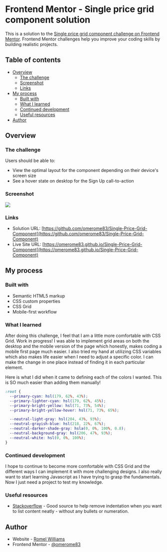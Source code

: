 # Frontend Mentor - Single price grid component solution

This is a solution to the [Single price grid component challenge on Frontend Mentor](https://www.frontendmentor.io/challenges/single-price-grid-component-5ce41129d0ff452fec5abbbc). Frontend Mentor challenges help you improve your coding skills by building realistic projects. 

## Table of contents

- [Overview](#overview)
  - [The challenge](#the-challenge)
  - [Screenshot](#screenshot)
  - [Links](#links)
- [My process](#my-process)
  - [Built with](#built-with)
  - [What I learned](#what-i-learned)
  - [Continued development](#continued-development)
  - [Useful resources](#useful-resources)
- [Author](#author)

## Overview

### The challenge

Users should be able to:

- View the optimal layout for the component depending on their device's screen size
- See a hover state on desktop for the Sign Up call-to-action

### Screenshot

![](./screenshot.jpg)


### Links

- Solution URL: [https://github.com/omerome83/Single-Price-Grid-Component](https://github.com/omerome83/Single-Price-Grid-Component)
- Live Site URL: [https://omerome83.github.io/Single-Price-Grid-Component](https://omerome83.github.io/Single-Price-Grid-Component)

## My process

### Built with

- Semantic HTML5 markup
- CSS custom properties
- CSS Grid
- Mobile-first workflow

### What I learned

After doing this challenge, I feel that I am a little more comfortable with CSS Grid. Work in progress! I was able to implement grid areas on both the desktop and the mobile version of the page which honestly, makes coding a mobile first page much easier. I also tried my hand at utilizing CSS variables which also makes life easier when I need to adjust a specific color. I can make the change in one place instead of finding it in each particular element.

Here is what I did when it came to defining each of the colors I wanted. This is SO much easier than adding them manually!

```css
:root {
  --primary-cyan: hsl(179, 62%, 43%);
  --primary-lighter-cyan: hsl(179, 62%, 45%);
  --primary-bright-yellow: hsl(71, 73%, 54%);
  --primary-bright-yellow-hover: hsl(71, 73%, 65%);

  --neutral-light-gray: hsl(204, 43%, 93%);
  --neutral-grayish-blue: hsl(218, 22%, 67%);
  --neutral-darker-shade-gray: hsla(0, 0%, 100%, 0.8);
  --neutral-background-gray: hsl(206, 47%, 93%);
  --neutral-white: hsl(0, 0%, 100%);
}
```

### Continued development

I hope to continue to become more comfortable with CSS Grid and the different ways I can implement it with more challenging designs. I also really want to start learning Javascript as I have trying to grasp the fundamentals. Now I just need a project to test my knowledge.

### Useful resources

- [Stackoverflow](https://stackoverflow.com/questions/13938975/how-to-remove-indentation-from-an-unordered-list-item) - Good source to help remove indentation when you want to list content neatly - without any bullets or numeration.


## Author

- Website - [Romel Williams](https://github.com/omerome83)
- Frontend Mentor - [@omerome83](https://www.frontendmentor.io/profile/omerome83)